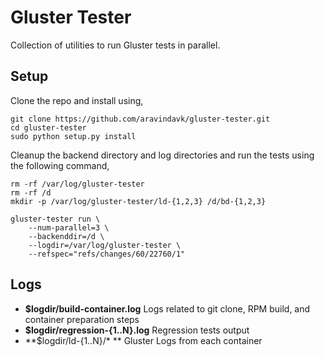 # Gluster Tester

Collection of utilities to run Gluster tests in parallel.

## Setup

Clone the repo and install using,

```
git clone https://github.com/aravindavk/gluster-tester.git
cd gluster-tester
sudo python setup.py install
```

Cleanup the backend directory and log directories and run the tests
using the following command,

```
rm -rf /var/log/gluster-tester
rm -rf /d
mkdir -p /var/log/gluster-tester/ld-{1,2,3} /d/bd-{1,2,3}

gluster-tester run \
    --num-parallel=3 \
    --backenddir=/d \
    --logdir=/var/log/gluster-tester \
    --refspec="refs/changes/60/22760/1"
```

## Logs

- **$logdir/build-container.log** Logs related to git clone, RPM build,
and container preparation steps
- **$logdir/regression-{1..N}.log** Regression tests output
- **$logdir/ld-{1..N}/\* ** Gluster Logs from each container
